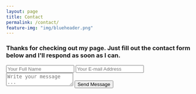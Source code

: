 ```yaml
---
layout: page
title: Contact
permalink: /contact/
feature-img: "img/blueheader.png"
---
```


### Thanks for checking out my page. Just fill out the contact form below and I'll respond as soon as I can.

<form action="https://getsimpleform.com/messages?form_api_token=644be767a560548e46706f2afa37c7b9" method="post">
  <!-- the redirect_to is optional, the form will redirect to the referrer on submission -->
  <input type='hidden' name='redirect_to' value='http://www.mbrooks.us/thank-you' />
  <input type='text' name='name' placeholder='Your Full Name' />
  <input type='email' name='email' placeholder='Your E-mail Address' />
  <textarea name='message' placeholder='Write your message ...'></textarea>
  <input type='submit' value='Send Message' />
</form>
